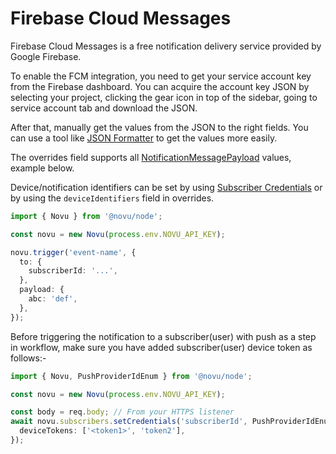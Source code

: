 # Firebase Cloud Messages

Firebase Cloud Messages is a free notification delivery service provided by Google Firebase.

To enable the FCM integration, you need to get your service account key from the Firebase dashboard. You can acquire the account key JSON by selecting your project, clicking the gear icon in top of the sidebar, going to service account tab and download the JSON.

After that, manually get the values from the JSON to the right fields. You can use a tool like [JSON Formatter](https://jsonformatter.curiousconcept.com/) to get the values more easily.

The overrides field supports all [NotificationMessagePayload](https://firebase.google.com/docs/reference/admin/node/firebase-admin.messaging.notificationmessagepayload.md#notificationmessagepayload_interface) values, example below.

Device/notification identifiers can be set by using [Subscriber Credentials](/platform/subscribers#updating-subscriber-credentials) or by using the `deviceIdentifiers` field in overrides.

<Tabs>
  <TabItem value="nodejs" label="Node.js" default>

```ts
import { Novu } from '@novu/node';

const novu = new Novu(process.env.NOVU_API_KEY);

novu.trigger('event-name', {
  to: {
    subscriberId: '...',
  },
  payload: {
    abc: 'def',
  },
});
```

  </TabItem>
</Tabs>

Before triggering the notification to a subscriber(user) with push as a step in workflow, make sure you have added subscriber(user) device token as follows:-

```typescript
import { Novu, PushProviderIdEnum } from '@novu/node';

const novu = new Novu(process.env.NOVU_API_KEY);

const body = req.body; // From your HTTPS listener
await novu.subscribers.setCredentials('subscriberId', PushProviderIdEnum.FCM, {
  deviceTokens: ['<token1>', 'token2'],
});
```
